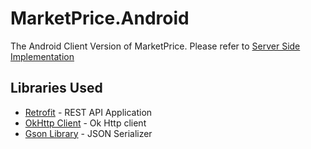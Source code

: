 MarketPrice.Android
===================

The Android Client Version of MarketPrice. Please refer to [Server Side Implementation](https://github.com/agabadave/MarketPrice.Android)

 Libraries Used
 -----------
 * [Retrofit](http://square.github.io/retrofit/) -  REST API Application
 * [OkHttp Client](http://square.github.io/okhttp/) - Ok Http client
 * [Gson Library](https://code.google.com/p/google-gson/) - JSON Serializer
